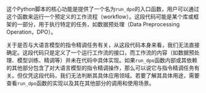 这个Python脚本的核心功能是提供了一个名为`run_dpo`的入口函数，用户可以通过这个函数来运行一个预定义的工作流程（workflow）。这段代码可能是某个库或框架的一部分，用于执行特定的任务，如数据预处理（Data Preprocessing Operation，DPO）。

关于是否与大语言模型的指令精调任务有关，从这段代码本身来看，我们无法直接确定。这段代码只是定义了一个运行工作流的接口，而工作流的内容（如数据预处理、模型训练、精调等）并未在代码中具体实现。如果`run_dpo`函数内部或其依赖的其他部分包含了对大语言模型的指令精调操作，那么可以说它与指令精调任务有关。但仅凭这段代码，我们无法判断其具体应用领域。若要了解其具体用途，需要查看`run_dpo`函数的实现以及其在其他部分的调用和使用场景。
